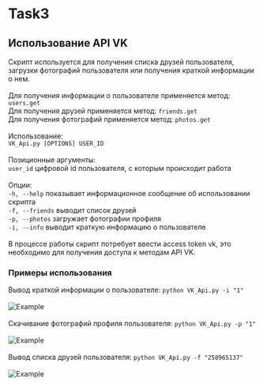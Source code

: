# Task3
## Использование API VK
Скрипт используется для получения списка друзей пользователя, загрузки фотографий пользователя или получения краткой информации о нем.<br><br>
Для получения информации о пользователе применяется метод: `users.get`<br>
Для получения друзей применяется метод: `friends.get`<br>
Для получения фотографий применяется метод: `photos.get`<br><br>
Использование:<br>
`VK_Api.py [OPTIONS] USER_ID`<br><br>
Позиционные аргументы:<br>
  `user_id`        цифровой id пользователя, с которым происходит работа<br><br>
Опции:<br>
  `-h, --help`     показывает информационное сообщение об использовании скрипта<br>
  `-f, --friends`  выводит список друзей<br>
  `-p, --photos`   загружает фотографии профиля<br>
  `-i, --info`     выводит краткую информацию о пользователе<br><br>
В процессе работы скрипт потребует ввести access token vk, это необходимо для получения доступа к методам API VK.
### Примеры использования
Вывод краткой информации о пользователе: `python VK_Api.py -i "1"`<br><br>
![Example](https://github.com/Alina200207/Task3/blob/main/20220527_084743.gif)<br><br>
Скачивание фотографий профиля пользователя: `python VK_Api.py -p "1"`<br><br>
![Example](https://github.com/Alina200207/Task3/blob/main/20220527_084918.gif)<br><br>
Вывод списка друзей пользователя: `python VK_Api.py -f "258965137"`<br><br>
![Example](https://github.com/Alina200207/Task3/blob/main/20220527_085030.gif)<br><br>

